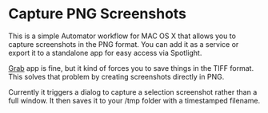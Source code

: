 # Capture PNG Screenshots 

This is a simple Automator workflow for MAC OS X that allows you to capture screenshots in the PNG format. You can add it as a service or export it to a standalone app for easy access via Spotlight.

[Grab](https://en.wikipedia.org/wiki/Grab_(software)) app is fine, but it kind of forces you to save things in the TIFF format. This solves that problem by creating screenshots directly in PNG. 

Currently it triggers a dialog to capture a selection screenshot rather than a full window. It then saves it to your /tmp folder with a timestamped filename.
